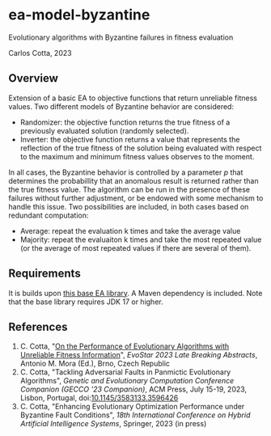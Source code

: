 # ea-model-byzantine

Evolutionary algorithms with Byzantine failures in fitness evaluation

Carlos Cotta, 2023

## Overview

Extension of a basic EA to objective functions that return unreliable fitness values. Two different models of Byzantine behavior are considered:

* Randomizer: the objective function returns the true fitness of a previously evaluated solution (randomly selected).
* Inverter: the objective function returns a value that represents the reflection of the true fitness of the solution being evaluated with respect to the maximum and minimum fitness values observes to the moment.

In all cases, the Byzantine behavior is controlled by a parameter _p_ that determines the probabillity that an anomalous result is returned rather than the true fitness value. The algorithm can be run in the presence of these failures without further adjustment, or be endowed with some mechanism to handle this issue. Two possibilities are included, in both cases based on redundant computation:

* Average: repeat the evaluation k times and take the average value
* Majority: repeat the evaluaiton k times and take the most repeated value (or the average of most repeated values if there are several of them).

## Requirements

It is builds upon [this base EA library](https://github.com/Bio4Res/ea). A Maven dependency is included. Note that the base library requires JDK 17 or higher.

## References

1. C. Cotta, "[On the Performance of Evolutionary Algorithms with Unreliable Fitness Information](http://www.lcc.uma.es/~ccottap/papers/cotta23performance.pdf)", _EvoStar 2023 Late Breaking Abstracts_, Antonio M. Mora (Ed.), Brno, Czech Republic
2. C. Cotta, "Tackling Adversarial Faults in Panmictic Evolutionary Algorithms", _Genetic and Evolutionary Computation Conference Companion (GECCO '23 Companion)_, ACM Press, July 15-19, 2023, Lisbon, Portugal, doi:[10.1145/3583133.3596426](http://doi.org/10.1145/3583133.3596426)
3. C. Cotta, "Enhancing Evolutionary Optimization Performance under Byzantine Fault Conditions", _18th International Conference on Hybrid Artificial Intelligence Systems_, Springer, 2023 (in press)
